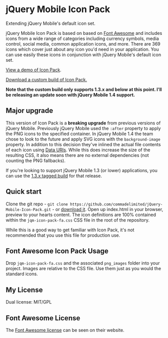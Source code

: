 # jQuery Mobile Icon Pack

Extending jQuery Mobile's default icon set.

jQuery Mobile Icon Pack is based on based on [Font Awesome](http://fortawesome.github.com/Font-Awesome/) and includes icons from a wide range of categories including currency symbols, media control, social media, common application icons, and more. There are 369 icons which cover just about any icon you'd need in your application. You can use easily these icons in conjunction with jQuery Mobile's default icon set.

[View a demo of Icon Pack](http://andymatthews.net/code/jQuery-Mobile-Icon-Pack/).

[Download a custom build of Icon Pack.](http://jqmiconpack.andymatthews.net/)

**Note that the custom build only supports 1.3.x and below at this point. I'll be releasing an update soon with jQuery Mobile 1.4 support.**

## Major upgrade
This version of Icon Pack is a **breaking upgrade** from previous versions of jQuery Mobile. Previously jQuery Mobile used the `:after` property to apply the PNG icons to the specified container. In jQuery Mobile 1.4 the team chose to look to the future and apply SVG icons with the `background-image` property. In addition to this decision they've inlined the actual file contents of each icon using [Data URIs](http://css-tricks.com/data-uris/). While this does increase the size of the resulting CSS, it also means there are no external dependencies (not counting the PNG fallbacks).

If you're looking to support jQuery Mobile 1.3 (or lower) applications, you can use the [1.3.x tagged build](https://github.com/commadelimited/jQuery-Mobile-Icon-Pack/releases/tag/v1.3.x) for that release.

## Quick start

Clone the git repo - `git clone https://github.com/commadelimited/jQuery-Mobile-Icon-Pack.git` - or [download it](https://github.com/commadelimited/jQuery-Mobile-Icon-Pack/zipball/master). Open up index.html in your browser, preview to your hearts content. The icon definitions are 100% contained within the `jqm-icon-pack-fa.css` CSS file in the root of the repository.

While this is a good way to get familiar with Icon Pack, it's not recommended that you use this file for production use.

## Font Awesome Icon Pack Usage

Drop `jqm-icon-pack-fa.css` and the associated `png_images` folder into your project. Images are relative to the CSS file. Use them just as you would the standard icons.

## My License
Dual license: MIT/GPL

## Font Awesome License
The [Font Awesome license](http://fontawesome.io/license/) can be seen on their website.
